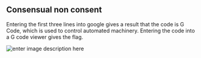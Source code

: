 ## Consensual non consent

Entering the first three lines into google gives a result that the code is G Code, which is used to control automated machinery. Entering the code into a G code viewer gives the flag.

![enter image description here](https://i.ibb.co/WVp86p5/cnc.png)

